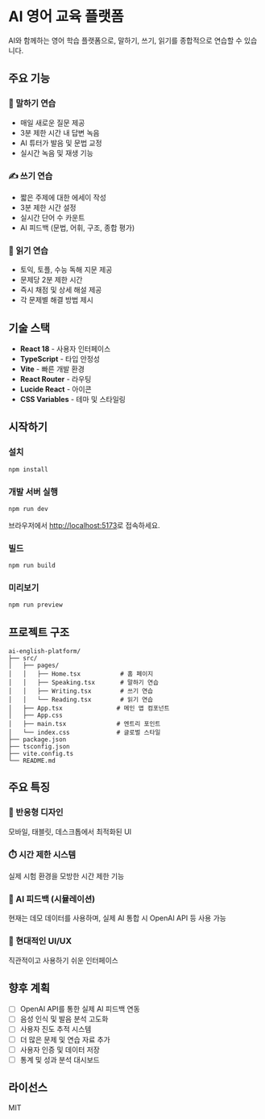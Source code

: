 # AI 영어 교육 플랫폼

AI와 함께하는 영어 학습 플랫폼으로, 말하기, 쓰기, 읽기를 종합적으로 연습할 수 있습니다.

## 주요 기능

### 🎤 말하기 연습
- 매일 새로운 질문 제공
- 3분 제한 시간 내 답변 녹음
- AI 튜터가 발음 및 문법 교정
- 실시간 녹음 및 재생 기능

### ✍️ 쓰기 연습
- 짧은 주제에 대한 에세이 작성
- 3분 제한 시간 설정
- 실시간 단어 수 카운트
- AI 피드백 (문법, 어휘, 구조, 종합 평가)

### 📖 읽기 연습
- 토익, 토플, 수능 독해 지문 제공
- 문제당 2분 제한 시간
- 즉시 채점 및 상세 해설 제공
- 각 문제별 해결 방법 제시

## 기술 스택

- **React 18** - 사용자 인터페이스
- **TypeScript** - 타입 안정성
- **Vite** - 빠른 개발 환경
- **React Router** - 라우팅
- **Lucide React** - 아이콘
- **CSS Variables** - 테마 및 스타일링

## 시작하기

### 설치

```bash
npm install
```

### 개발 서버 실행

```bash
npm run dev
```

브라우저에서 [http://localhost:5173](http://localhost:5173)로 접속하세요.

### 빌드

```bash
npm run build
```

### 미리보기

```bash
npm run preview
```

## 프로젝트 구조

```
ai-english-platform/
├── src/
│   ├── pages/
│   │   ├── Home.tsx           # 홈 페이지
│   │   ├── Speaking.tsx       # 말하기 연습
│   │   ├── Writing.tsx        # 쓰기 연습
│   │   └── Reading.tsx        # 읽기 연습
│   ├── App.tsx               # 메인 앱 컴포넌트
│   ├── App.css
│   ├── main.tsx              # 엔트리 포인트
│   └── index.css             # 글로벌 스타일
├── package.json
├── tsconfig.json
├── vite.config.ts
└── README.md
```

## 주요 특징

### 📱 반응형 디자인
모바일, 태블릿, 데스크톱에서 최적화된 UI

### ⏱️ 시간 제한 시스템
실제 시험 환경을 모방한 시간 제한 기능

### 🤖 AI 피드백 (시뮬레이션)
현재는 데모 데이터를 사용하며, 실제 AI 통합 시 OpenAI API 등 사용 가능

### 🎨 현대적인 UI/UX
직관적이고 사용하기 쉬운 인터페이스

## 향후 계획

- [ ] OpenAI API를 통한 실제 AI 피드백 연동
- [ ] 음성 인식 및 발음 분석 고도화
- [ ] 사용자 진도 추적 시스템
- [ ] 더 많은 문제 및 연습 자료 추가
- [ ] 사용자 인증 및 데이터 저장
- [ ] 통계 및 성과 분석 대시보드

## 라이선스

MIT
